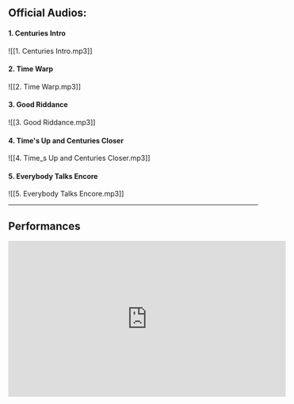 
## Official Audios:
#### 1. Centuries Intro
![[1. Centuries Intro.mp3]]

#### 2. Time Warp
![[2. Time Warp.mp3]]

#### 3. Good Riddance
![[3. Good Riddance.mp3]]

#### 4. Time's Up and Centuries Closer
![[4. Time_s Up and Centuries Closer.mp3]]

#### 5. Everybody Talks Encore
![[5. Everybody Talks Encore.mp3]]

---------

## Performances

<iframe width="560" height="315" src="https://www.youtube.com/embed/videoseries?si=MqBC__8aPT4C0XvA&amp;list=PLk0qI_34YOR1gwrnVNDNINTc5bVx3QPBt" title="YouTube video player" frameborder="0" allow="accelerometer; autoplay; clipboard-write; encrypted-media; gyroscope; picture-in-picture; web-share" referrerpolicy="strict-origin-when-cross-origin" allowfullscreen></iframe>

